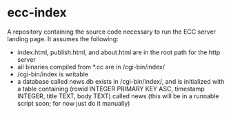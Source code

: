 ecc-index
=========

A repository containing the source code necessary to run the ECC server landing page. It assumes the following:
 - index.html, publish.html, and about.html are in the root path for the http server
 - all binaries compiled from *.cc are in /cgi-bin/index/
 - /cgi-bin/index is writable
 - a database called news.db exists in /cgi-bin/index/, and is initialized with a table containing (rowid INTEGER PRIMARY KEY ASC, timestamp INTEGER, title TEXT, body TEXT) called news (this will be in a runnable script soon; for now just do it manually)
